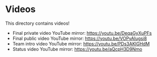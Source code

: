 # Videos
This directory contains videos!

- Final private video YouTube mirror: https://youtu.be/DeqaGyXuPFs
- Final public video YouTube mirror: https://youtu.be/VOPyAIugsi8
- Team intro video YouTube mirror: https://youtu.be/PDs3AKlGHdM
- Status video YouTube mirror: https://youtu.be/aQcpH3D9Nmo
